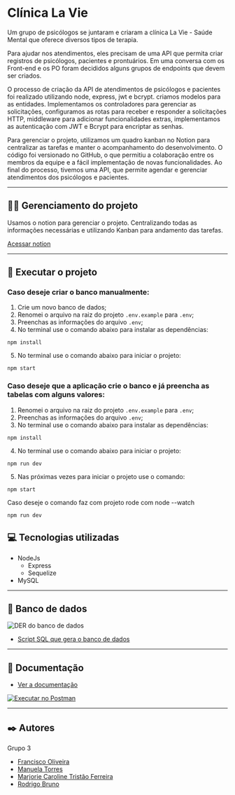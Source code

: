 # Clínica La Vie

Um grupo de psicólogos se juntaram e criaram a clínica La Vie - Saúde Mental que oferece diversos tipos de terapia.

Para ajudar nos atendimentos, eles precisam de uma API que permita criar registros de psicólogos, pacientes e prontuários. Em uma conversa com os Front-end e os PO foram decididos alguns grupos de endpoints que devem ser criados.

O processo de criação da API de atendimentos de psicólogos e pacientes foi realizado utilizando node, express, jwt e bcrypt. criamos modelos para as entidades. Implementamos os controladores para gerenciar as solicitações, configuramos as rotas para receber e responder a solicitações HTTP, middleware para adicionar funcionalidades extras, implementamos as autenticação com JWT e Bcrypt para encriptar as senhas.

Para gerenciar o projeto, utilizamos um quadro kanban no Notion para centralizar as tarefas e manter o acompanhamento do desenvolvimento. O código foi versionado no GitHub, o que permitiu a colaboração entre os membros da equipe e a fácil implementação de novas funcionalidades. Ao final do processo, tivemos uma API, que permite agendar e gerenciar atendimentos dos psicólogos e pacientes.

---

## 🧑‍💼 Gerenciamento do projeto

Usamos o notion para gerenciar o projeto. Centralizando todas as informações necessárias e utilizando Kanban para andamento das tarefas.

[Acessar notion](https://rodrigobruno.notion.site/Desafio-3-5fa253a022cf4c09aa26d07f89925a2b)

---

## 📁 Executar o projeto

### Caso deseje criar o banco manualmente:

1.  Crie um novo banco de dados;
2.  Renomei o arquivo na raiz do projeto `.env.example` para `.env`;
3.  Preenchas as informações do arquivo `.env`;
4.  No terminal use o comando abaixo para instalar as dependências:

```
npm install
```

5.  No terminal use o comando abaixo para iniciar o projeto:

```
npm start
```

### Caso deseje que a aplicação crie o banco e já preencha as tabelas com alguns valores:

1.  Renomei o arquivo na raiz do projeto `.env.example` para `.env`;
2.  Preenchas as informações do arquivo `.env`;
3.  No terminal use o comando abaixo para instalar as dependências:

```
npm install
```

4.  No terminal use o comando abaixo para iniciar o projeto:

```
npm run dev
```

5.  Nas próximas vezes para iniciar o projeto use o comando:

```
npm start
```

Caso deseje o comando faz com projeto rode com node --watch

```
npm run dev
```

## 💻 Tecnologias utilizadas

-   NodeJs
    -   Express
    -   Sequelize
-   MySQL

---

## 💾 Banco de dados

![DER do banco de dados](https://raw.githubusercontent.com/rodrigobruno/clinica-la-vie/main/banco-de-dados/clinica-la-vie-der.png 'DER do banco de dados')

-   [Script SQL que gera o banco de dados](https://raw.githubusercontent.com/rodrigobruno/clinica-la-vie-grupo-3/main/banco-de-dados/clinica-la-vie-der.sql)

---

## 📑 Documentação

-   [Ver a documentação](https://documenter.getpostman.com/view/7321693/2s93Xx1jaY)

[![Executar no Postman](https://run.pstmn.io/button.svg)](https://app.getpostman.com/run-collection/7321693-f4e9ed1c-90f1-4b5f-b454-1f41a7c293fa?action=collection%2Ffork&collection-url=entityId%3D7321693-f4e9ed1c-90f1-4b5f-b454-1f41a7c293fa%26entityType%3Dcollection%26workspaceId%3Da5be3193-335d-46ce-a870-0210c3ee5cfe)

---

## ✒️ Autores

Grupo 3

-   [Francisco Oliveira](https://github.com/)
-   [Manuela Torres](https://github.com/)
-   [Marjorie Caroline Tristão Ferreira](https://github.com/)
-   [Rodrigo Bruno](https://github.com/rodrigobruno/)
